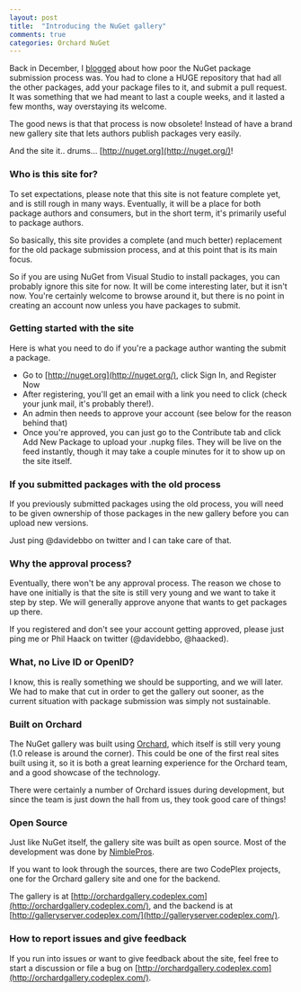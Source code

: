 ```yaml
---
layout: post
title:  "Introducing the NuGet gallery"
comments: true
categories: Orchard NuGet
---
```



Back in December, I [blogged](http://blogs.msdn.com/b/davidebb/archive/2010/12/25/an-update-on-the-nuget-package-submission-process.aspx) about how poor the NuGet package submission process was. You had to clone a HUGE repository that had all the other packages, add your package files to it, and submit a pull request. It was something that we had meant to last a couple weeks, and it lasted a few months, way overstaying its welcome.

The good news is that that process is now obsolete! Instead of have a brand new gallery site that lets authors publish packages very easily.

And the site it.. drums… [http://nuget.org](http://nuget.org/)!

### Who is this site for?

To set expectations, please note that this site is not feature complete yet, and is still rough in many ways. Eventually, it will be a place for both package authors and consumers, but in the short term, it's primarily useful to package authors.

So basically, this site provides a complete (and much better) replacement for the old package submission process, and at this point that is its main focus.

So if you are using NuGet from Visual Studio to install packages, you can probably ignore this site for now. It will be come interesting later, but it isn't now. You're certainly welcome to browse around it, but there is no point in creating an account now unless you have packages to submit.

### Getting started with the site

Here is what you need to do if you're a package author wanting the submit a package.

- Go to [http://nuget.org](http://nuget.org/), click Sign In, and Register Now  
- After registering, you'll get an email with a link you need to click (check your junk mail, it's probably there!).  
- An admin then needs to approve your account (see below for the reason behind that)  
- Once you're approved, you can just go to the Contribute tab and click Add New Package to upload your .nupkg files. They will be live on the feed instantly, though it may take a couple minutes for it to show up on the site itself.





### If you submitted packages with the old process

If you previously submitted packages using the old process, you will need to be given ownership of those packages in the new gallery before you can upload new versions.

Just ping @davidebbo on twitter and I can take care of that.

### Why the approval process?

Eventually, there won't be any approval process. The reason we chose to have one initially is that the site is still very young and we want to take it step by step. We will generally approve anyone that wants to get packages up there.

If you registered and don't see your account getting approved, please just ping me or Phil Haack on twitter (@davidebbo, @haacked).

### What, no Live ID or OpenID?

I know, this is really something we should be supporting, and we will later. We had to make that cut in order to get the gallery out sooner, as the current situation with package submission was simply not sustainable.

### Built on Orchard

The NuGet gallery was built using [Orchard](http://orchardproject.net/), which itself is still very young (1.0 release is around the corner). This could be one of the first real sites built using it, so it is both a great learning experience for the Orchard team, and a good showcase of the technology.

There were certainly a number of Orchard issues during development, but since the team is just down the hall from us, they took good care of things!

### Open Source

Just like NuGet itself, the gallery site was built as open source. Most of the development was done by [NimblePros](http://nimblepros.com/).

If you want to look through the sources, there are two CodePlex projects, one for the Orchard gallery site and one for the backend.

The gallery is at [http://orchardgallery.codeplex.com](http://orchardgallery.codeplex.com/), and the backend is at [http://galleryserver.codeplex.com/](http://galleryserver.codeplex.com/).

### How to report issues and give feedback

If you run into issues or want to give feedback about the site, feel free to start a discussion or file a bug on [http://orchardgallery.codeplex.com](http://orchardgallery.codeplex.com/).

